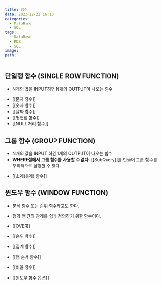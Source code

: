 ```yaml
---
title: 함수
date: 2023-12-22 16:13
categories:
  - DataBase
  - SQL
tags:
  - DataBase
  - RDB
  - SQL
image: 
path:
---
```


## 단일행 함수 (SINGLE ROW FUNCTION)
- N개의 값을 INPUT하면 N개의 OUTPUT이 나오는 함수

+ [[문자 함수]]
+ [[숫자 함수]]
+ [[날짜 함수]]
+ [[형변환 함수]]
+ [[NULL 처리 함수]]

## 그룹 함수 (GROUP FUNCTION)
- N개의 값을 INPUT 하면 1개의 OUTPUT이 나오는 함수
- **WHERE절에서 그룹 함수를 사용할 수 없다.** [[SubQuery]]를 만들어 그룹 함수를 우회적으로 실행할 수 있다.

+ [[소계(총계) 함수]]

## 윈도우 함수 (WINDOW FUNCTION)
+ 분석 함수 또는 순위 함수라고도 한다.
+ 행과 행 간의 관계를 쉽게 정의하기 위한 함수이다.

+ [[OVER]]
+ [[순위 함수]]
+ [[집계 함수]]
+ [[행 순서 함수]]
+ [[비율 함수]]
+ [[윈도우 함수 옵션]]